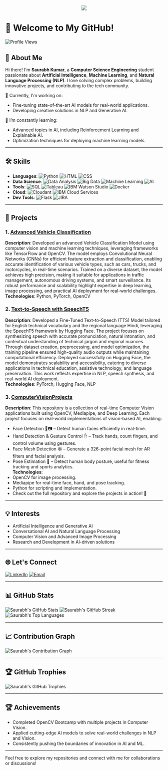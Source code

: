 <h1 align="center" style="color: #b22222; text-shadow: 2px 2px 5px #FF7F7F;">
    <img src="https://readme-typing-svg.herokuapp.com/?font=Orbitron&size=35&color=ff0000&center=true&vCenter=true&width=500&height=70&duration=4000&lines=Hi+There!+👋;+I'm+Saurabh+Kumar!;" />
</h1>

# 👋 Welcome to My GitHub!  

![Profile Views](https://komarev.com/ghpvc/?username=Saurabh-Kumar-0&color=blue&style=flat-square)

## 🌟 About Me  
Hi there! I'm **Saurabh Kumar**, a **Computer Science Engineering** student passionate about **Artificial Intelligence**, **Machine Learning**, and **Natural Language Processing (NLP)**. I love solving complex problems, building innovative projects, and contributing to the tech community.  

🔭 Currently, I'm working on:  
- Fine-tuning state-of-the-art AI models for real-world applications.  
- Developing creative solutions in NLP and Generative AI.  

🌱 I’m constantly learning:  
- Advanced topics in AI, including Reinforcement Learning and Explainable AI.  
- Optimization techniques for deploying machine learning models.  

---

## 🛠️ Skills  
- **Languages**: ![Python](https://img.shields.io/badge/-Python-3776AB?style=flat-square&logo=python&logoColor=white) ![HTML](https://img.shields.io/badge/-HTML-E34F26?style=flat-square&logo=html5&logoColor=white) ![CSS](https://img.shields.io/badge/-CSS-1572B6?style=flat-square&logo=css3&logoColor=white)
- **Data Science**: ![Data Analysis](https://img.shields.io/badge/-Data%20Analysis-1D2C4C?style=flat-square&logo=databricks&logoColor=white) ![Big Data](https://img.shields.io/badge/-Big%20Data-FF6F00?style=flat-square&logo=apache-spark&logoColor=white) ![Machine Learning](https://img.shields.io/badge/-Machine%20Learning-007ACC?style=flat-square&logo=tensorflow&logoColor=white) ![AI](https://img.shields.io/badge/-AI-2C6BC5?style=flat-square&logo=ai&logoColor=white)
- **Tools**: ![SQL](https://img.shields.io/badge/-SQL-4479A1?style=flat-square&logo=postgresql&logoColor=white) ![Tableau](https://img.shields.io/badge/-Tableau-E97627?style=flat-square&logo=tableau&logoColor=white) ![IBM Watson Studio](https://img.shields.io/badge/-IBM%20Watson-0530AD?style=flat-square&logo=ibm&logoColor=white) ![Docker](https://img.shields.io/badge/-Docker-2496ED?style=flat-square&logo=docker&logoColor=white)
- **Cloud**: ![Cloudant](https://img.shields.io/badge/-Cloudant-141D9E?style=flat-square&logo=ibm-cloud&logoColor=white) ![IBM Cloud Services](https://img.shields.io/badge/-IBM%20Cloud-1261FE?style=flat-square&logo=ibm-cloud&logoColor=white)
- **Dev Tools**: ![Flask](https://img.shields.io/badge/-Flask-000000?style=flat-square&logo=flask&logoColor=white) ![JIRA](https://img.shields.io/badge/-JIRA-0052CC?style=flat-square&logo=jira&logoColor=white)

---

## 🚀 Projects  
### 1. [Advanced Vehicle Classification](https://github.com/YourRepoLink)  
**Description**: Developed an advanced Vehicle Classification Model using computer vision and machine learning techniques, leveraging frameworks like TensorFlow and OpenCV. The model employs Convolutional Neural Networks (CNNs) for efficient feature extraction and classification, enabling accurate identification of various vehicle types, such as cars, trucks, and motorcycles, in real-time scenarios. Trained on a diverse dataset, the model achieves high precision, making it suitable for applications in traffic management, autonomous driving systems, and smart surveillance. Its robust performance and scalability highlight expertise in deep learning, image processing, and practical AI deployment for real-world challenges.
**Technologies**: Python, PyTorch, OpenCV  

### 2. [Text-to-Speech with SpeechT5](https://github.com/Saurabh-Kumar-0/Text_To_Speech_Model_For_Regional_Language)  
**Description**: Developed a Fine-Tuned Text-to-Speech (TTS) Model tailored for English technical vocabulary and the regional language Hindi, leveraging the SpeechT5 framework by Hugging Face. The project focuses on synthesizing speech with accurate pronunciation, natural intonation, and contextual understanding of technical jargon and regional nuances. Through dataset creation, preprocessing, and model optimization, the training pipeline ensured high-quality audio outputs while maintaining computational efficiency. Deployed successfully on Hugging Face, the model demonstrates scalability and accessibility, catering to diverse applications in technical education, assistive technology, and language preservation. This work reflects expertise in NLP, speech synthesis, and real-world AI deployment.  
**Technologies**: PyTorch, Hugging Face, NLP  

### 3. [ComputerVisionProjects](https://github.com/Saurabh-Kumar-0/ComputerVisionProjects)  
**Description**: This repository is a collection of real-time Computer Vision applications built using OpenCV, Mediapipe, and Deep Learning. Each project focuses on real-world implementations of vision-based AI, enabling:
- Face Detection 👦📷 – Detect human faces efficiently in real-time.
- Hand Detection & Gesture Control ✋ – Track hands, count fingers, and control volume using gestures.
- Face Mesh Detection 🕸️ – Generate a 326-point facial mesh for AR filters and facial analysis.
- Pose Estimation 🏃 – Detect human body posture, useful for fitness tracking and sports analytics.  
**Technologies**: 
- OpenCV for image processing.
- Mediapipe for real-time face, hand, and pose tracking.
- Python for scripting and implementation.
- Check out the full repository and explore the projects in action! 🚀

---

## 💡 Interests  
- Artificial Intelligence and Generative AI  
- Conversational AI and Natural Language Processing  
- Computer Vision and Advanced Image Processing  
- Research and Development in AI-driven solutions  

---

## 🌐 Let's Connect  
[![LinkedIn](https://img.shields.io/badge/-LinkedIn-0077B5?style=for-the-badge&logo=linkedin&logoColor=white)](https://linkedin.com/in/saurabh-kumar-o7o3)
[![Email](https://img.shields.io/badge/-Email-D14836?style=for-the-badge&logo=gmail&logoColor=white)](mailto:slsaurabh1234567890@gmail.com)  

---

## 📊 GitHub Stats  
![Saurabh's GitHub Stats](https://github-readme-stats.vercel.app/api?username=Saurabh-Kumar-0&show_icons=true&theme=radical)
![Saurabh's GitHub Streak](https://github-readme-streak-stats.herokuapp.com/?user=Saurabh-Kumar-0&theme=radical)
![Saurabh's Top Languages](https://github-readme-stats.vercel.app/api/top-langs/?username=Saurabh-Kumar-0&layout=compact&theme=radical)

---

## 📈 Contribution Graph
![Saurabh's Contribution Graph](https://github-readme-activity-graph.vercel.app/graph?username=Saurabh-Kumar-0&theme=radical)

---

## 🏆 GitHub Trophies
![Saurabh's GitHub Trophies](https://github-profile-trophy.vercel.app/?username=Saurabh-Kumar-0&theme=radical&no-frame=true&margin-w=15&margin-h=15)

---

## 🏆 Achievements  
- Completed OpenCV Bootcamp with multiple projects in Computer Vision.  
- Applied cutting-edge AI models to solve real-world challenges in NLP and Vision.  
- Consistently pushing the boundaries of innovation in AI and ML.

---

Feel free to explore my repositories and connect with me for collaborations or discussions!
